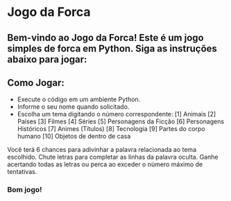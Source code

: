 # Jogo da Forca
## **Bem-vindo ao Jogo da Forca! Este é um jogo simples de forca em Python. Siga as instruções abaixo para jogar:**

## Como Jogar:
- Execute o código em um ambiente Python.
- Informe o seu nome quando solicitado.
- Escolha um tema digitando o número correspondente:
[1] Animais
[2] Países
[3] Filmes
[4] Séries
[5] Personagens da Ficção
[6] Personagens Históricos
[7] Animes (Títulos)
[8] Tecnologia
[9] Partes do corpo humano
[10] Objetos de dentro de casa

Você terá 6 chances para adivinhar a palavra relacionada ao tema escolhido.
Chute letras para completar as linhas da palavra oculta.
Ganhe acertando todas as letras ou perca ao exceder o número máximo de tentativas.

### **Bom jogo!**
